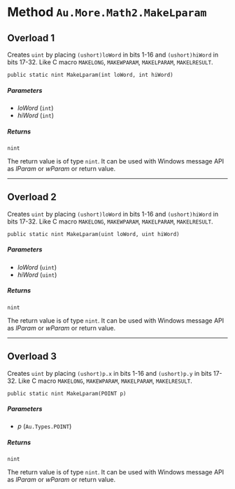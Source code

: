 # Method `Au.More.Math2.MakeLparam`

## Overload 1

Creates `uint` by placing `(ushort)loWord` in bits 1-16 and `(ushort)hiWord` in bits 17-32. Like C macro `MAKELONG`, `MAKEWPARAM`, `MAKELPARAM`, `MAKELRESULT`.

```
public static nint MakeLparam(int loWord, int hiWord)
```

##### Parameters

- *loWord*  (`int`)
- *hiWord*  (`int`)

##### Returns

`nint`

The return value is of type `nint`. It can be used with Windows message API as *lParam* or *wParam* or return value.

* * *

## Overload 2

Creates `uint` by placing `(ushort)loWord` in bits 1-16 and `(ushort)hiWord` in bits 17-32. Like C macro `MAKELONG`, `MAKEWPARAM`, `MAKELPARAM`, `MAKELRESULT`.

```
public static nint MakeLparam(uint loWord, uint hiWord)
```

##### Parameters

- *loWord*  (`uint`)
- *hiWord*  (`uint`)

##### Returns

`nint`

The return value is of type `nint`. It can be used with Windows message API as *lParam* or *wParam* or return value.

* * *

## Overload 3

Creates `uint` by placing `(ushort)p.x` in bits 1-16 and `(ushort)p.y` in bits 17-32. Like C macro `MAKELONG`, `MAKEWPARAM`, `MAKELPARAM`, `MAKELRESULT`.

```
public static nint MakeLparam(POINT p)
```

##### Parameters

- *p*  (`Au.Types.POINT`)

##### Returns

`nint`

The return value is of type `nint`. It can be used with Windows message API as *lParam* or *wParam* or return value.